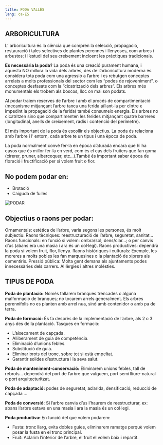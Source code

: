 ```yaml
---
title: PODA VALLÈS
lang: ca-ES
---
```


## ARBORICULTURA
L’ arboricultura és la ciència que compren la selecció, propagació, restauració i tales selectives de plantes perennes i llenyoses, com arbres i arbustos; i l’estudi del seu creixement incloent les pràctiques tradicionals.

**Es necessària la poda?** La poda és una creació purament humana, i aquesta NO millora la vida dels arbres, des de l’arboricultura moderna és considera tota poda com una agressió a l’arbre i es rebutgen conceptes arrelats a molts professionals del sector com les “podes de rejoveniment”, o conceptes desfasats com la “cicatrització dels arbres”. Els arbres més monumentals els trobem als boscos, lloc on mai son podats.

Al podar traiem reserves de l’arbre i amb el procés de compartimentació (mecanisme mitjançant l’arbre tanca una ferida aïllant-la per dintre e impedint la propagació de la ferida) també consumeix energia. Els arbres no cicatritzen sino que compartimenten les ferides mitjançant quatre barreres (longitudinal, anells de creixement, radis i contenció del perímetre).

El més important de la poda és escollir els objectius. La poda és relaciona amb l’arbre i l’ entorn, cada arbre te un tipus i una època de poda.

La poda normalment convé fer-la en època d’aturada encara que hi ha casos que és millor fer-la en verd, com és el cas dels fruiters que fan goma (cirerer, pruner, albercoquer, etc…).També és important saber època de floració i fructificació per si volem fruit o flor.

## No podem podar en:

- Brotació
- Caiguda de fulles

![PODAR](/img/poda.jpeg)

## Objectius o raons per podar:
Ornamentals: estètica de l’arbre, varia segons les persones, és molt subjectiu.
Raons tècniques: reestructuració de l’arbre, seguretat, sanitat…
Raons funcionals: en funció si volem: ombra/sol; dens/clar…; o per canvis d’us (abans era una masia i ara és un col·legi).
Raons productives: dependrà la poda si volem fruit, flor, llenya.
Raons històriques i culturals: Exemple, les moreres a molts pobles les fan marquesines o la plantació de xiprers als cementiris.
Pressió pública: Molta gent demana als ajuntaments podes innecessàries dels carrers.
Al·lèrgies i altres molèsties.

## TIPUS DE PODA
**Poda de plantació:** Només tallarem branques trencades o alguna malformació de branques; no tocarem arrels generalment. Els arbres perennifolis no es planten amb arrel nua, sinó amb contenidor o amb pa de terra.

**Poda de formació:** És fa desprès de la implementació de l’arbre, als 2 o 3 anys des de la plantació. Tasques en formació:

- L’aixecament de capçada.
- Alliberament de guia de competència.
- Eliminació d’unions febles.
- Substitució de guia.
- Eliminar brots del tronc, sobre tot si està empeltat.
- Garantir solides d’estructura i la seva salut.

**Poda de manteniment-conservació:** Eliminarem unions febles, tall de rebrots… dependrà del port de l’arbre que vulguem, port semi lliure-natural o port arquitecturitzat.

**Poda de adaptació:** podes de seguretat, aclarida, densificació, reducció de capçada …

**Poda de conversió:** Si l’arbre canvia d’us l’haurem de reestructurar, ex: abans l’arbre estava en una masia i ara la masia és un col·legi.

**Poda productiva:** En funció del que volem podarem:

- Fusta: tronc llarg, evita dobles guies, eliminarem ramatge perquè volem posar la fusta en el tronc principal.
- Fruit: Aclarim l’interior de l’arbre, el fruit el volem baix i repartit.

